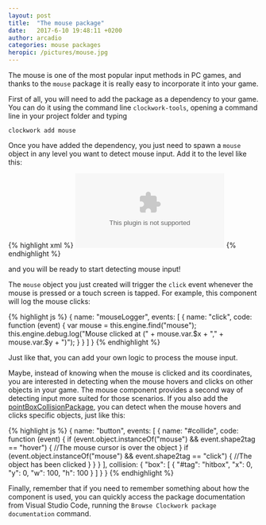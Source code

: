 ```yaml
---
layout: post
title:  "The mouse package"
date:   2017-6-10 19:48:11 +0200
author: arcadio
categories: mouse packages
heropic: /pictures/mouse.jpg
---
```


The mouse is one of the most popular input methods in PC games, and thanks to the `mouse` package it is really easy to incorporate it into your game.

First of all, you will need to add the package as a dependency to your game. You can do it using the command line `clockwork-tools`, opening a command line in your project folder and typing

`clockwork add mouse`

Once you have added the dependency, you just need to spawn a `mouse` object in any level you want to detect mouse input. Add it to the level like this:

{% highlight xml %}
<object name="mouse" type="mouse" x="0" y="0" ></object>
{% endhighlight %}

and you will be ready to start detecting mouse input!

The `mouse` object you just created will trigger the `click` event whenever the mouse is pressed or a touch screen is tapped. For example, this component will log the mouse clicks:

{% highlight js %}
    {
        name: "mouseLogger",
        events: [
            {
                name: "click", code: function (event) {
                    var mouse = this.engine.find("mouse");
                    this.engine.debug.log("Mouse clicked at (" + mouse.var.$x + "," + mouse.var.$y + ")");
                }
            }
        ]
    }
{% endhighlight %}

Just like that, you can add your own logic to process the mouse input.

Maybe, instead of knowing when the mouse is clicked and its coordinates, you are interested in detecting when the mouse hovers and clicks on other objects in your game. The mouse component provides a second way of detecting input more suited for those scenarios. If you also add the [pointBoxCollisionPackage](https://clockworkdev.github.io/ClockworkBlog/collisions/packages/2017/06/10/pointBoxCollision2D.html), you can detect when the mouse hovers and clicks specific objects, just like this:


{% highlight js %}
    {
        name: "button",
        events: [
            {
                name: "#collide", code: function (event) {
                    if (event.object.instanceOf("mouse") && event.shape2tag == "hover") {
                        //The mouse cursor is over the object
                    }
                    if (event.object.instanceOf("mouse") && event.shape2tag == "click") {
                        //The object has been clicked
                    }
                }
            }
        ],
        collision: {
            "box": [
                { "#tag": "hitbox", "x": 0, "y": 0, "w": 100, "h": 100 }
            ]
        }
    }
{% endhighlight %}

Finally, remember that if you need to remember something about how the component is used, you can quickly access the package documentation from Visual Studio Code, running the `Browse Clockwork package documentation` command.